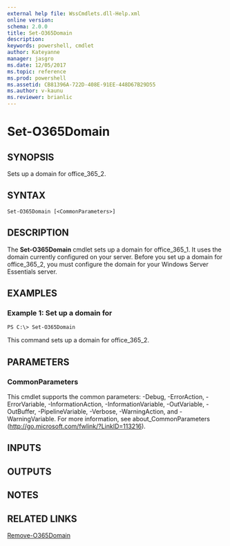 ```yaml
---
external help file: WssCmdlets.dll-Help.xml
online version: 
schema: 2.0.0
title: Set-O365Domain
description: 
keywords: powershell, cmdlet
author: Kateyanne
manager: jasgro
ms.date: 12/05/2017
ms.topic: reference
ms.prod: powershell
ms.assetid: CB81396A-722D-408E-91EE-448D67B29D55
ms.author: v-kaunu
ms.reviewer: brianlic
---
```


# Set-O365Domain

## SYNOPSIS
Sets up a domain for office_365_2.

## SYNTAX

```
Set-O365Domain [<CommonParameters>]
```

## DESCRIPTION
The **Set-O365Domain** cmdlet sets up a domain for office_365_1.
It uses the domain currently configured on your server.
Before you set up a domain for office_365_2, you must configure the domain for your Windows Server Essentials server.

## EXAMPLES

### Example 1: Set up a domain for
```
PS C:\> Set-O365Domain
```

This command sets up a domain for office_365_2.

## PARAMETERS

### CommonParameters
This cmdlet supports the common parameters: -Debug, -ErrorAction, -ErrorVariable, -InformationAction, -InformationVariable, -OutVariable, -OutBuffer, -PipelineVariable, -Verbose, -WarningAction, and -WarningVariable. For more information, see about_CommonParameters (http://go.microsoft.com/fwlink/?LinkID=113216).

## INPUTS

## OUTPUTS

## NOTES

## RELATED LINKS

[Remove-O365Domain](./Remove-O365Domain.md)

